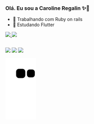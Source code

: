 ### Olá. Eu sou a  Caroline Regalin ✨👋
- 🔭 Trabalhando com Ruby on rails
- 🌱 Estudando Flutter

<div>
  <a href="https://github.com/cregalin">
  <img height="180em" src="https://github-readme-stats.vercel.app/api?username=cregalin&show_icons=true&theme=dracula&include_all_commits=true&count_private=true"/>
  <img height="180em" src="https://github-readme-stats.vercel.app/api/top-langs/?username=cregalin&layout=compact&langs_count=7&theme=dracula"/>
</div>
  
##

<div> 

  <a href="https://instagram.com/carolregalin" target="_blank"><img src="https://img.shields.io/badge/-Instagram-%23E4405F?style=for-the-badge&logo=instagram&logoColor=white" target="_blank"></a> 
  <a href = "mailto:carolinebelliregalin@gmail.com"><img src="https://img.shields.io/badge/-Gmail-%23333?style=for-the-badge&logo=gmail&logoColor=white" target="_blank"></a>
  <a href="https://www.linkedin.com/in/carolinebelliregalin/" target="_blank"><img src="https://img.shields.io/badge/-LinkedIn-%230077B5?style=for-the-badge&logo=linkedin&logoColor=white" target="_blank"></a> 
 
  ![Snake animation](https://github.com/rafaballerini/rafaballerini/blob/output/github-contribution-grid-snake.svg)
 
</div>



